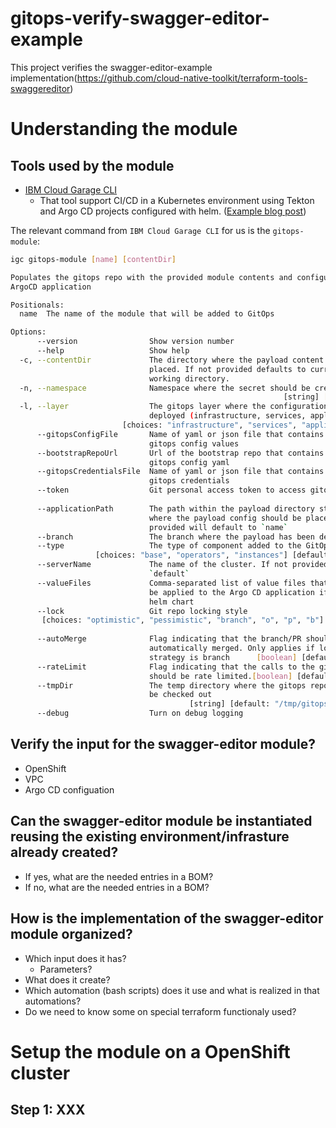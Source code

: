# gitops-verify-swagger-editor-example
This project verifies the swagger-editor-example implementation(https://github.com/cloud-native-toolkit/terraform-tools-swaggereditor)

# Understanding the module

## Tools used by the module

  * [IBM Cloud Garage CLI](https://github.com/cloud-native-toolkit/ibm-garage-cloud-cli)
    * That tool support CI/CD in a Kubernetes environment using Tekton and Argo CD projects configured with helm. ([Example blog post](https://suedbroecker.net/2021/03/24/start-with-cicd-using-the-cloud-native-toolkit/)) 

The relevant command from `IBM Cloud Garage CLI` for us is the `gitops-module`:
    
```sh
igc gitops-module [name] [contentDir]

Populates the gitops repo with the provided module contents and configures the
ArgoCD application

Positionals:
  name  The name of the module that will be added to GitOps             [string]

Options:
      --version                Show version number                     [boolean]
      --help                   Show help                               [boolean]
  -c, --contentDir             The directory where the payload content has been
                               placed. If not provided defaults to current
                               working directory.                       [string]
  -n, --namespace              Namespace where the secret should be created
                                                             [string] [required]
  -l, --layer                  The gitops layer where the configuration will be
                               deployed (infrastructure, services, applications)
                         [choices: "infrastructure", "services", "applications"]
      --gitopsConfigFile       Name of yaml or json file that contains the
                               gitops config values                     [string]
      --bootstrapRepoUrl       Url of the bootstrap repo that contains the
                               gitops config yaml                       [string]
      --gitopsCredentialsFile  Name of yaml or json file that contains the
                               gitops credentials                       [string]
      --token                  Git personal access token to access gitops repo
                                                                        [string]
      --applicationPath        The path within the payload directory structure
                               where the payload config should be placed. If not
                               provided will default to `name`          [string]
      --branch                 The branch where the payload has been deployed
      --type                   The type of component added to the GitOps repo.
                   [choices: "base", "operators", "instances"] [default: "base"]
      --serverName             The name of the cluster. If not provided will use
                               `default`
      --valueFiles             Comma-separated list of value files that should
                               be applied to the Argo CD application if using a
                               helm chart
      --lock                   Git repo locking style
       [choices: "optimistic", "pessimistic", "branch", "o", "p", "b"] [default:
                                                                       "branch"]
      --autoMerge              Flag indicating that the branch/PR should be
                               automatically merged. Only applies if lock
                               strategy is branch      [boolean] [default: true]
      --rateLimit              Flag indicating that the calls to the git api
                               should be rate limited.[boolean] [default: false]
      --tmpDir                 The temp directory where the gitops repo should
                               be checked out
                                        [string] [default: "/tmp/gitops-module"]
      --debug                  Turn on debug logging                   [boolean]
```

## Verify the input for the swagger-editor module?

  * OpenShift
  * VPC
  * Argo CD configuation

## Can the swagger-editor module be instantiated reusing the existing environment/infrasture already created?

  * If yes, what are the needed entries in a BOM?
  * If no, what are the needed entries in a BOM?

## How is the implementation of the swagger-editor module organized?

  * Which input does it has?
    * Parameters?
  * What does it create?
  * Which automation (bash scripts) does it use and what is realized in that automations?
  * Do we need to know some on special terraform functionaly used?



# Setup the module on a OpenShift cluster

## Step 1: XXX
